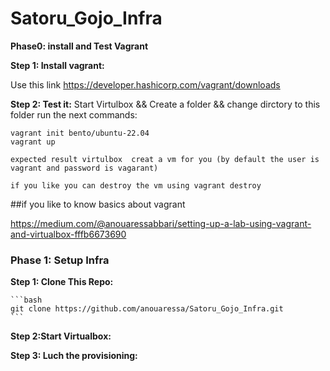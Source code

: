 # Satoru_Gojo_Infra

**Phase0: install and Test Vagrant**

**Step 1: Install vagrant:**

Use this link https://developer.hashicorp.com/vagrant/downloads

**Step 2: Test it:**
    Start Virtulbox && Create a folder && change dirctory to this folder 
    run the next commands:

    vagrant init bento/ubuntu-22.04
    vagrant up

    expected result virtulbox  creat a vm for you (by default the user is vagrant and password is vagarant) 

    if you like you can destroy the vm using vagrant destroy
 


##if you like to know basics about vagrant

https://medium.com/@anouaressabbari/setting-up-a-lab-using-vagrant-and-virtualbox-fffb6673690

### **Phase 1: Setup Infra**

**Step 1: Clone This Repo:**

    ```bash
    git clone https://github.com/anouaressa/Satoru_Gojo_Infra.git
    ```
    
**Step 2:Start Virtualbox:**

**Step 3: Luch the provisioning:**
``` vagrant up --provider=virtualbox ´´´´
